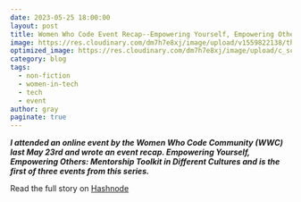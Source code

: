 ```yaml
---
date: 2023-05-25 18:00:00
layout: post
title: Women Who Code Event Recap--Empowering Yourself, Empowering Others--Mentorship Toolkit in Different Cultures
image: https://res.cloudinary.com/dm7h7e8xj/image/upload/v1559822138/theme9_v273a9.jpg
optimized_image: https://res.cloudinary.com/dm7h7e8xj/image/upload/c_scale,w_380/v1559822138/theme9_v273a9.jpg
category: blog
tags:
  - non-fiction
  - women-in-tech
  - tech
  - event
author: gray
paginate: true
---
```


***I attended an online event by the Women Who Code Community (WWC) last May 23rd and wrote an event recap. Empowering Yourself, Empowering Others: Mentorship Toolkit in Different Cultures and is the first of three events from this series.***


Read the full story on <a href="https://digracesion.hashnode.dev/women-who-code-event-recap-empowering-yourself-empowering-others-mentorship-toolkit-in-different-cultures">Hashnode</a>